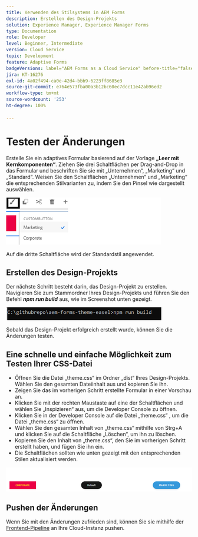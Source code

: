```yaml
---
title: Verwenden des Stilsystems in AEM Forms
description: Erstellen des Design-Projekts
solution: Experience Manager, Experience Manager Forms
type: Documentation
role: Developer
level: Beginner, Intermediate
version: Cloud Service
topic: Development
feature: Adaptive Forms
badgeVersions: label="AEM Forms as a Cloud Service" before-title="false"
jira: KT-16276
exl-id: 4a02f494-ca0e-42d4-bbb9-6223ff8685e3
source-git-commit: e764e573fba00a3b12bc60ec7dcc11e42ab96ed2
workflow-type: tm+mt
source-wordcount: '253'
ht-degree: 100%

---
```


# Testen der Änderungen

Erstelle Sie ein adaptives Formular basierend auf der Vorlage **„Leer mit Kernkomponenten“**. Ziehen Sie drei Schaltflächen per Drag-and-Drop in das Formular und beschriften Sie sie mit „Unternehmen“, „Marketing“ und „Standard“.
Weisen Sie den Schaltflächen „Unternehmen“ und „Marketing“ die entsprechenden Stilvarianten zu, indem Sie den Pinsel wie dargestellt auswählen.

![styles](assets/marketing-variation.png)

Auf die dritte Schaltfläche wird der Standardstil angewendet.

## Erstellen des Design-Projekts

Der nächste Schritt besteht darin, das Design-Projekt zu erstellen. Navigieren Sie zum Stammordner Ihres Design-Projekts und führen Sie den Befehl _**npm run build**_ aus, wie im Screenshot unten gezeigt.

![build-theme](assets/build-theme.png)

Sobald das Design-Projekt erfolgreich erstellt wurde, können Sie die Änderungen testen.

## Eine schnelle und einfache Möglichkeit zum Testen Ihrer CSS-Datei

* Öffnen Sie die Datei „theme.css“ im Ordner „dist“ Ihres Design-Projekts. Wählen Sie den gesamten Dateiinhalt aus und kopieren Sie ihn.
* Zeigen Sie das im vorherigen Schritt erstellte Formular in einer Vorschau an.
* Klicken Sie mit der rechten Maustaste auf eine der Schaltflächen und wählen Sie „Inspizieren“ aus, um die Developer Console zu öffnen.
* Klicken Sie in der Developer Console auf die Datei „theme.css“ , um die Datei „theme.css“ zu öffnen.
* Wählen Sie den gesamten Inhalt von „theme.css“ mithilfe von Strg+A und klicken Sie auf die Schaltfläche „Löschen“, um ihn zu löschen.
* Kopieren Sie den Inhalt von „theme.css“, den Sie im vorherigen Schritt erstellt haben, und fügen Sie ihn ein.
* Die Schaltflächen sollten wie unten gezeigt mit den entsprechenden Stilen aktualisiert werden.

![final-buttons](assets/final-state-buttons.png)

## Pushen der Änderungen

Wenn Sie mit den Änderungen zufrieden sind, können Sie sie mithilfe der [Frontend-Pipeline](https://experienceleague.adobe.com/de/docs/experience-manager-learn/getting-started-wknd-tutorial-develop/enable-frontend-pipeline-devops/create-frontend-pipeline) an Ihre Cloud-Instanz pushen.
